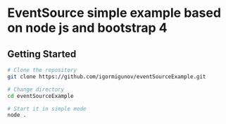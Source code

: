 EventSource simple example based on node js and bootstrap 4
=======================================

Getting Started
---------------

```bash
# Clone the repository
git clone https://github.com/igormigunov/eventSourceExample.git

# Change directory
cd eventSourceExample

# Start it in simple mode
node .
```
